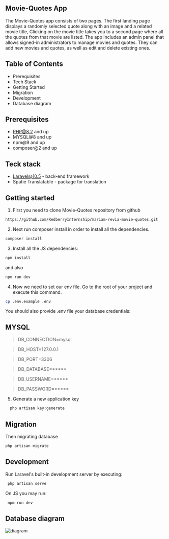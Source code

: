 ## Movie-Quotes App

The Movie-Quotes app consists of two pages. The first landing page displays a randomly selected quote along  with an image and a related movie title, Clicking on the movie title takes you to a second page where all the quotes from that movie are listed.
The app includes an admin panel that allows signed-in administrators to manage movies and quotes. They can add new movies and quotes, as well as edit and delete existing ones.


## Table of Contents
- Prerequisites
- Tech Stack
- Getting Started
- Migration
- Development
- Database diagram 


## Prerequisites
- PHP@8.2 and up
- MYSQL@8 and up
- npm@9 and up
- composer@2 and up

## Teck stack
- Laravel@10.5 - back-end framework
- Spatie Translatable - package for translation


## Getting started
1. First you need to clone Movie-Quotes repository from github
```bash
https://github.com/RedberryInternship/mariam-revia-movie-quotes.git
```
2. Next run composer install in order to install all the dependencies.
```bash
composer install
```
3. Install all the JS dependencies:
```bash
npm install
```
and also 
```bash
npm run dev
```
4. Now we need to set our env file. Go to the root of your project and execute this command.
```bash
cp .env.example .env
```

You should also provide .env file your database credentials:
 
 ## MYSQL

 >DB_CONNECTION=mysql

 >DB_HOST=127.0.0.1

 >DB_PORT=3306

 >DB_DATABASE=*****

 >DB_USERNAME=*****

 >DB_PASSWORD=*****

5. Generate a new application key
```bash
  php artisan key:generate
```

## Migration
Then migrating database
```bash
php artisan migrate
```
## Development
Run Laravel's built-in development server by executing:
```bash
 php artisan serve
 ```
On JS you may run:
```bash
 npm run dev
  ```

 ## Database diagram 

![diagram](https://i.ibb.co/wStGLww/draw-SQL-movie-quotes-export-2023-04-11-1.png)
 
